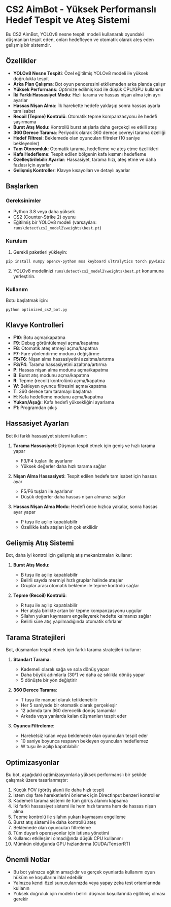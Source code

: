 # CS2 AimBot - Yüksek Performanslı Hedef Tespit ve Ateş Sistemi

Bu CS2 AimBot, YOLOv8 nesne tespiti modeli kullanarak oyundaki düşmanları tespit eden, onları hedefleyen ve otomatik olarak ateş eden gelişmiş bir sistemdir.

## Özellikler

- **YOLOv8 Nesne Tespiti**: Özel eğitilmiş YOLOv8 modeli ile yüksek doğrulukta tespit
- **Arka Plan Çalışma**: Bot oyun penceresini etkilemeden arka planda çalışır
- **Yüksek Performans**: Optimize edilmiş kod ile düşük CPU/GPU kullanımı
- **İki Farklı Hassasiyet Modu**: Hızlı tarama ve hassas nişan alma için ayrı ayarlar
- **Hassas Nişan Alma**: İlk harekette hedefe yaklaşıp sonra hassas ayarla tam isabet
- **Recoil (Tepme) Kontrolü**: Otomatik tepme kompanzasyonu ile hedefi şaşırmama
- **Burst Atış Modu**: Kontrollü burst atışlarla daha gerçekçi ve etkili ateş
- **360 Derece Tarama**: Periyodik olarak 360 derece çevreyi tarama özelliği
- **Hedef Filtresi**: Beklemede olan oyuncuları filtreler (10 saniye bekleyenler)
- **Tam Otonomluk**: Otomatik tarama, hedefleme ve ateş etme özellikleri
- **Kafa Hedefleme**: Tespit edilen bölgenin kafa kısmını hedefleme
- **Özelleştirilebilir Ayarlar**: Hassasiyet, tarama hızı, ateş etme ve daha fazlası için ayarlar
- **Gelişmiş Kontroller**: Klavye kısayolları ve detaylı ayarlar

## Başlarken

### Gereksinimler

- Python 3.8 veya daha yüksek
- CS2 (Counter-Strike 2) oyunu
- Eğitilmiş bir YOLOv8 modeli (varsayılan: `runs\detect\cs2_model2\weights\best.pt`)

### Kurulum

1. Gerekli paketleri yükleyin:
```
pip install numpy opencv-python mss keyboard ultralytics torch pywin32
```

2. YOLOv8 modelinizi `runs\detect\cs2_model2\weights\best.pt` konumuna yerleştirin.

### Kullanım

Botu başlatmak için:
```
python optimized_cs2_bot.py
```

## Klavye Kontrolleri

- **F10**: Botu açma/kapatma
- **F9**: Debug görüntülemeyi açma/kapatma
- **F8**: Otomatik ateş etmeyi açma/kapatma
- **F7**: Fare yönlendirme modunu değiştirme
- **F5/F6**: Nişan alma hassasiyetini azaltma/artırma
- **F3/F4**: Tarama hassasiyetini azaltma/artırma
- **P**: Hassas nişan alma modunu açma/kapatma
- **B**: Burst atış modunu açma/kapatma
- **R**: Tepme (recoil) kontrolünü açma/kapatma
- **W**: Bekleyen oyuncu filtresini açma/kapatma
- **T**: 360 derece tam taramayı başlatma
- **H**: Kafa hedefleme modunu açma/kapatma
- **Yukarı/Aşağı**: Kafa hedefi yüksekliğini ayarlama
- **F1**: Programdan çıkış

## Hassasiyet Ayarları

Bot iki farklı hassasiyet sistemi kullanır:

1. **Tarama Hassasiyeti**: Düşman tespit etmek için geniş ve hızlı tarama yapar
   - F3/F4 tuşları ile ayarlanır
   - Yüksek değerler daha hızlı tarama sağlar

2. **Nişan Alma Hassasiyeti**: Tespit edilen hedefe tam isabet için hassas ayar
   - F5/F6 tuşları ile ayarlanır
   - Düşük değerler daha hassas nişan almanızı sağlar

3. **Hassas Nişan Alma Modu**: Hedefi önce hızlıca yakalar, sonra hassas ayar yapar
   - P tuşu ile açılıp kapatılabilir
   - Özellikle kafa atışları için çok etkilidir

## Gelişmiş Atış Sistemi

Bot, daha iyi kontrol için gelişmiş atış mekanizmaları kullanır:

1. **Burst Atış Modu**: 
   - B tuşu ile açılıp kapatılabilir
   - Belirli sayıda mermiyi hızlı gruplar halinde ateşler
   - Gruplar arası otomatik bekleme ile tepme kontrolü sağlar

2. **Tepme (Recoil) Kontrolü**:
   - R tuşu ile açılıp kapatılabilir
   - Her atışla birlikte artan bir tepme kompanzasyonu uygular
   - Silahın yukarı kaymasını engelleyerek hedefte kalmanızı sağlar
   - Belirli süre atış yapılmadığında otomatik sıfırlanır

## Tarama Stratejileri

Bot, düşmanları tespit etmek için farklı tarama stratejileri kullanır:

1. **Standart Tarama**:
   - Kademeli olarak sağa ve sola dönüş yapar
   - Daha büyük adımlarla (30°) ve daha az sıklıkla dönüş yapar
   - 5 dönüşte bir yön değiştirir

2. **360 Derece Tarama**:
   - T tuşu ile manuel olarak tetiklenebilir
   - Her 5 saniyede bir otomatik olarak gerçekleşir
   - 12 adımda tam 360 derecelik dönüş tamamlar
   - Arkada veya yanlarda kalan düşmanları tespit eder

3. **Oyuncu Filtreleme**:
   - Hareketsiz kalan veya beklemede olan oyuncuları tespit eder
   - 10 saniye boyunca respawn bekleyen oyuncuları hedeflemez
   - W tuşu ile açılıp kapatılabilir

## Optimizasyonlar

Bu bot, aşağıdaki optimizasyonlarla yüksek performanslı bir şekilde çalışmak üzere tasarlanmıştır:

1. Küçük FOV (görüş alanı) ile daha hızlı tespit
2. İstem dışı fare hareketlerini önlemek için DirectInput benzeri kontroller
3. Kademeli tarama sistemi ile tüm görüş alanını kapsama
4. İki farklı hassasiyet sistemi ile hem hızlı tarama hem de hassas nişan alma
5. Tepme kontrolü ile silahın yukarı kaymasını engelleme
6. Burst atış sistemi ile daha kontrollü ateş
7. Beklemede olan oyuncuları filtreleme
8. Tüm duyarlı operasyonlar için istisna yönetimi
9. Kullanıcı etkileşimi olmadığında düşük CPU kullanımı
10. Mümkün olduğunda GPU hızlandırma (CUDA/TensorRT)

## Önemli Notlar

- Bu bot yalnızca eğitim amaçlıdır ve gerçek oyunlarda kullanımı oyun hüküm ve koşullarını ihlal edebilir
- Yalnızca kendi özel sunucularınızda veya yapay zeka test ortamlarında kullanın
- Yüksek doğruluk için modelin belirli düşman koşullarında eğitilmiş olması gerekir 